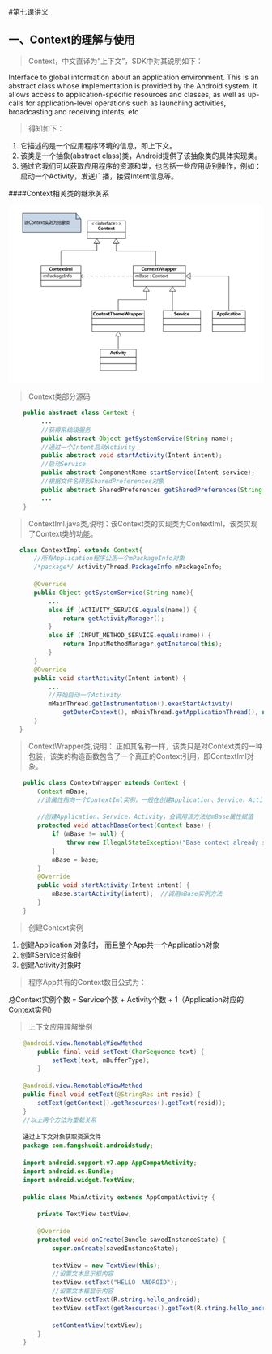 #第七课讲义


## 一、Context的理解与使用

> Context，中文直译为“上下文”，SDK中对其说明如下：

Interface to global information about an application environment. This is an abstract class whose implementation is provided by the Android system. It allows access to application-specific resources and classes, as well as up-calls for application-level operations such as launching activities, broadcasting and receiving intents, etc.

> 得知如下：

1.	它描述的是一个应用程序环境的信息，即上下文。
2.	该类是一个抽象(abstract class)类，Android提供了该抽象类的具体实现类。
3.	通过它我们可以获取应用程序的资源和类，也包括一些应用级别操作，例如：启动一个Activity，发送广播，接受Intent信息等。

####Context相关类的继承关系

![Context相关类的继承关系](../res/images/201607001.png "Context相关类的继承关系")

>  Context类部分源码

```java
    public abstract class Context {
         ...
         //获得系统级服务
         public abstract Object getSystemService(String name);
         //通过一个Intent启动Activity
         public abstract void startActivity(Intent intent);
         //启动Service
         public abstract ComponentName startService(Intent service);
         //根据文件名得到SharedPreferences对象
         public abstract SharedPreferences getSharedPreferences(String name,int mode);
         ...
    }
```

 > ContextIml.java类,说明：该Context类的实现类为ContextIml，该类实现了Context类的功能。

 ```java
    class ContextImpl extends Context{
        //所有Application程序公用一个mPackageInfo对象
        /*package*/ ActivityThread.PackageInfo mPackageInfo;

        @Override
        public Object getSystemService(String name){
            ...
            else if (ACTIVITY_SERVICE.equals(name)) {
                return getActivityManager();
            }
            else if (INPUT_METHOD_SERVICE.equals(name)) {
                return InputMethodManager.getInstance(this);
            }
        }
        @Override
        public void startActivity(Intent intent) {
            ...
            //开始启动一个Activity
            mMainThread.getInstrumentation().execStartActivity(
                getOuterContext(), mMainThread.getApplicationThread(), null, null, intent, -1);
        }
    }
 ```

> ContextWrapper类,说明： 正如其名称一样，该类只是对Context类的一种包装，该类的构造函数包含了一个真正的Context引用，即ContextIml对象。

```java
    public class ContextWrapper extends Context {
        Context mBase;
        //该属性指向一个ContextIml实例，一般在创建Application、Service、Activity时赋值

        //创建Application、Service、Activity，会调用该方法给mBase属性赋值
        protected void attachBaseContext(Context base) {
            if (mBase != null) {
                throw new IllegalStateException("Base context already set");
            }
            mBase = base;
        }
        @Override
        public void startActivity(Intent intent) {
            mBase.startActivity(intent);  //调用mBase实例方法
        }
    }
```
>  创建Context实例

1. 创建Application 对象时， 而且整个App共一个Application对象
2. 创建Service对象时
3. 创建Activity对象时

> 程序App共有的Context数目公式为：

 总Context实例个数 = Service个数 + Activity个数 + 1（Application对应的Context实例）

> 上下文应用理解举例

```java
    @android.view.RemotableViewMethod
        public final void setText(CharSequence text) {
            setText(text, mBufferType);
        }

    @android.view.RemotableViewMethod
    public final void setText(@StringRes int resid) {
        setText(getContext().getResources().getText(resid));
    }
    //以上两个方法为重载关系

    通过上下文对象获取资源文件
    package com.fangshuoit.androidstudy;

    import android.support.v7.app.AppCompatActivity;
    import android.os.Bundle;
    import android.widget.TextView;

    public class MainActivity extends AppCompatActivity {

        private TextView textView;

        @Override
        protected void onCreate(Bundle savedInstanceState) {
            super.onCreate(savedInstanceState);

            textView = new TextView(this);
            //设置文本显示框内容
            textView.setText("HELLO　ANDROID");
            //设置文本框显示内容
            textView.setText(R.string.hello_android);
            textView.setText(getResources().getText(R.string.hello_android));

            setContentView(textView);
        }
    }
```
